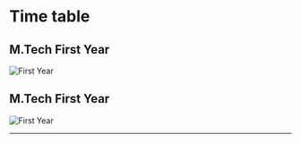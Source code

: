 # Time table

## M.Tech First Year

![First Year]("./M.Tech_FirstYear_TimeTable.jpg")


## M.Tech First Year

![First Year]("./M.Tech_SecondYear_TimeTable.jpg")

---
